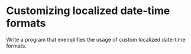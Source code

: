 # Customizing localized date-time formats

Write a program that exemplifies the usage of custom localized date-time formats.